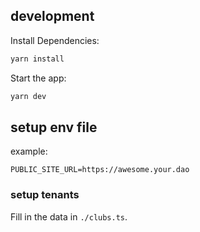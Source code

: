## development

Install Dependencies:

```bash
yarn install
```

Start the app:

```bash
yarn dev
```

## setup env file

example:

```
PUBLIC_SITE_URL=https://awesome.your.dao
```

### setup tenants

Fill in the data in `./clubs.ts`.
